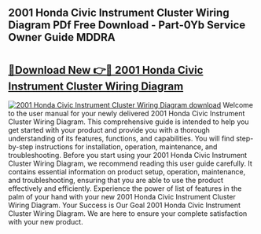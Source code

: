 ## 2001 Honda Civic Instrument Cluster Wiring Diagram PDf Free Download - Part-0Yb Service Owner Guide MDDRA

# <h2><a href="http://dftoys9.blite.top/?on=2001+Honda+Civic+Instrument+Cluster+Wiring+Diagram">🔗Download New 👉🔴 2001 Honda Civic Instrument Cluster Wiring Diagram</a></h2>

[![2001 Honda Civic Instrument Cluster Wiring Diagram download](https://i.imgur.com/lujVjoI.png)](http://dftoys9.blite.top/?on=2001+Honda+Civic+Instrument+Cluster+Wiring+Diagram)
Welcome to the user manual for your newly delivered 2001 Honda Civic Instrument Cluster Wiring Diagram. This comprehensive guide is intended to help you get started with your product and provide you with a thorough understanding of its features, functions, and capabilities. You will find step-by-step instructions for installation, operation, maintenance, and troubleshooting. Before you start using your 2001 Honda Civic Instrument Cluster Wiring Diagram, we recommend reading this user guide carefully. It contains essential information on product setup, operation, maintenance, and troubleshooting, ensuring that you are able to use the product effectively and efficiently. Experience the power of list of features in the palm of your hand with your new 2001 Honda Civic Instrument Cluster Wiring Diagram. Your Success is Our Goal 2001 Honda Civic Instrument Cluster Wiring Diagram. We are here to ensure your complete satisfaction with your new product.
